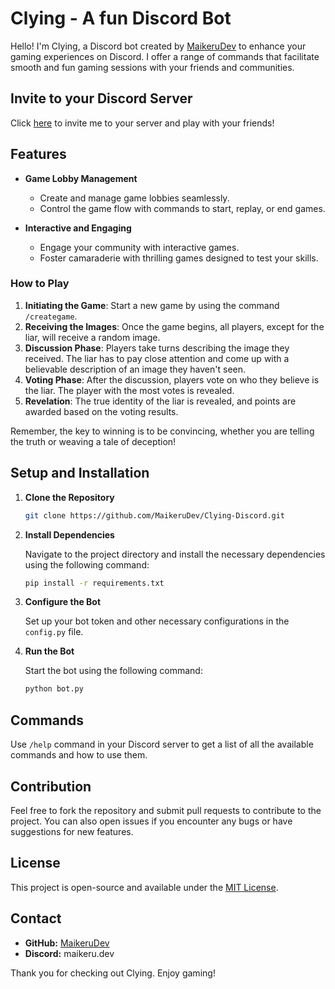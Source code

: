 # Clying - A fun Discord Bot

Hello! I'm Clying, a Discord bot created by [MaikeruDev](https://github.com/MaikeruDev) to enhance your gaming experiences on Discord. I offer a range of commands that facilitate smooth and fun gaming sessions with your friends and communities. 

## Invite to your Discord Server

Click [here](https://discord.com/api/oauth2/authorize?client_id=1151068827686285312&permissions=8&scope=applications.commands%20bot) to invite me to your server and play with your friends!

## Features

- **Game Lobby Management**
  - Create and manage game lobbies seamlessly.
  - Control the game flow with commands to start, replay, or end games.

- **Interactive and Engaging**
  - Engage your community with interactive games.
  - Foster camaraderie with thrilling games designed to test your skills.

### How to Play

1. **Initiating the Game**: Start a new game by using the command `/creategame`.
2. **Receiving the Images**: Once the game begins, all players, except for the liar, will receive a random image.
3. **Discussion Phase**: Players take turns describing the image they received. The liar has to pay close attention and come up with a believable description of an image they haven't seen.
4. **Voting Phase**: After the discussion, players vote on who they believe is the liar. The player with the most votes is revealed.
5. **Revelation**: The true identity of the liar is revealed, and points are awarded based on the voting results. 

Remember, the key to winning is to be convincing, whether you are telling the truth or weaving a tale of deception!

## Setup and Installation

1. **Clone the Repository**
   
   ```sh
   git clone https://github.com/MaikeruDev/Clying-Discord.git
   ```

2. **Install Dependencies**
   
   Navigate to the project directory and install the necessary dependencies using the following command:

   ```sh
   pip install -r requirements.txt
   ```

3. **Configure the Bot**
   
   Set up your bot token and other necessary configurations in the `config.py` file.

4. **Run the Bot**

   Start the bot using the following command:

   ```sh
   python bot.py
   ```

## Commands

Use `/help` command in your Discord server to get a list of all the available commands and how to use them.

## Contribution

Feel free to fork the repository and submit pull requests to contribute to the project. You can also open issues if you encounter any bugs or have suggestions for new features.

## License

This project is open-source and available under the [MIT License](LICENSE).

## Contact

- **GitHub:** [MaikeruDev](https://github.com/MaikeruDev)
- **Discord:** maikeru.dev

Thank you for checking out Clying. Enjoy gaming!
